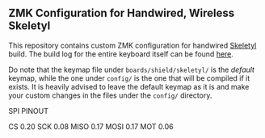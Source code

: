 ## ZMK Configuration for Handwired, Wireless Skeletyl
This repository contains custom ZMK configuration for handwired [Skeletyl](https://github.com/Bastardkb/Skeletyl) build. The build log for the entire keyboard itself can be found [here](https://elescia.wordpress.com/2022/02/27/handwired-wireless-skeletyl/).

Do note that the keymap file under `boards/shield/skeletyl/` is the *default* keymap, while the one under `config/` is the one that will be compiled if it exists. It is heavily advised to leave the default keymap as it is and make your custom changes in the files under the `config/` directory.


SPI PINOUT

CS          0.20
SCK         0.08
MISO        0.17
MOSI        0.17
MOT         0.06
